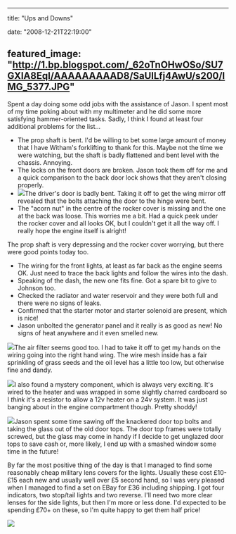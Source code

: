 
---
title: "Ups and Downs"

date: "2008-12-21T22:19:00"

featured_image: "http://1.bp.blogspot.com/_62oTnOHwOSo/SU7GXIA8EqI/AAAAAAAAAD8/SaUILfj4AwU/s200/IMG_5377.JPG"
---


Spent a day doing some odd jobs with the assistance of Jason.  I spent most of my time poking about with my multimeter and he did some more satisfying hammer-oriented tasks.  Sadly, I think I found at least four additional problems for the list...
<ul><li>The prop shaft is bent.  I'd be willing to bet some large amount of money that I have <span><span>Witham's</span></span> <span><span>forklifting</span></span> to thank for this.  Maybe not the time we were watching, but the shaft is badly flattened and bent level with the chassis.  Annoying.</li><li>The locks on the front doors are broken.  Jason took them off for me and a quick comparison to the back door lock shows that they aren't closing properly.</li><li><a href="http://1.bp.blogspot.com/_62oTnOHwOSo/SU7GXIA8EqI/AAAAAAAAAD8/SaUILfj4AwU/s1600-h/IMG_5377.JPG"><img src="/images/ups-and-downs/IMG_5377.JPG"/></a>The driver's door is badly bent.  Taking it off to get the wing mirror off revealed that the bolts attaching the door to the hinge were bent.</li><li>The "acorn nut" in the centre of the rocker cover is missing and the one at the back was loose.  This worries me a bit.  Had a quick peek under the rocker cover and all looks OK, but I couldn't get it all the way off.  I really hope the engine itself is alright!
</li></ul>The prop shaft is very depressing and the rocker cover worrying, but there were good points today too.
<ul><li>The wiring for the front lights, at least as far back as the engine seems OK.  Just need to trace the back lights and follow the wires into the dash.</li><li>Speaking of the dash, the new one fits fine.  Got a spare bit to give to Johnson too.</li><li>Checked the radiator and water reservoir and they were both full and there were no signs of leaks.</li><li>Confirmed that the starter motor and starter solenoid are present, which is nice!</li><li>Jason unbolted the generator panel and it really is as good as new!  No signs of heat anywhere and it even smelled new.</li></ul><a href="http://4.bp.blogspot.com/_62oTnOHwOSo/SU7NqUFSN2I/AAAAAAAAAEM/DQxJmlDin-k/s1600-h/IMG_5371.JPG"><img src="/images/ups-and-downs/IMG_5371.JPG"/></a>The air filter seems good too.  I had to take it off to get my hands on the wiring going into the right hand wing.  The wire mesh inside has a fair sprinkling of grass seeds and the oil level has a little too low, but otherwise fine and dandy.

<a href="http://3.bp.blogspot.com/_62oTnOHwOSo/SU7UNBbaQZI/AAAAAAAAAEU/3p7tVV9Z3Fo/s1600-h/IMG_5352.JPG"><img src="/images/ups-and-downs/IMG_5352.JPG"/></a>I also found a mystery component, which is always very exciting.  It's wired to the heater and was wrapped in some slightly charred cardboard so I <span style="font-style: italic;">think</span> it's a resistor to allow a 12v heater on a 24v system.  It was just banging about in the engine compartment though.  Pretty shoddy!

<a href="http://3.bp.blogspot.com/_62oTnOHwOSo/SU7WUhJgY5I/AAAAAAAAAEk/t5-IkD1BHyQ/s1600-h/IMG_5361.JPG"><img src="/images/ups-and-downs/IMG_5361.JPG"/></a>Jason spent some time sawing off the knackered door top bolts and taking the glass out of the old door tops.  The door top frames were totally screwed, but the glass may come in handy if I decide to get unglazed door tops to save cash or, more likely, I end up with a smashed window some time in the future!

By far the most positive thing of the day is that I managed to find some reasonably cheap military lens covers for the lights. Usually these cost £10-£15 each new and usually well over £5 second hand, so I was very pleased when I managed to find a set on EBay for £36 including shipping.  I got four indicators, two stop/tail lights and two reverse.  I'll need two more clear lenses for the side lights, but then I'm more or less done.  I'd expected to be spending £70+ on these, so I'm quite happy to get them half price!

<a href="http://2.bp.blogspot.com/_62oTnOHwOSo/SU7Ws4cWsrI/AAAAAAAAAEs/AAfBicEH53U/s1600-h/136d_1.JPG"><img src="/images/ups-and-downs/136d_1.JPG"/></a>